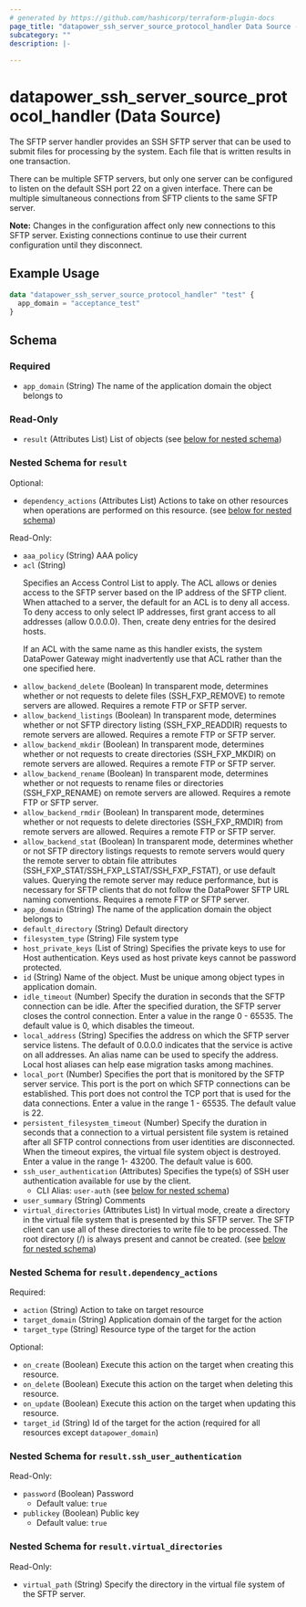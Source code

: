```yaml
---
# generated by https://github.com/hashicorp/terraform-plugin-docs
page_title: "datapower_ssh_server_source_protocol_handler Data Source - terraform-provider-datapower"
subcategory: ""
description: |-
  
---
```


# datapower_ssh_server_source_protocol_handler (Data Source)

<p>The SFTP server handler provides an SSH SFTP server that can be used to submit files for processing by the system. Each file that is written results in one transaction.</p><p>There can be multiple SFTP servers, but only one server can be configured to listen on the default SSH port 22 on a given interface. There can be multiple simultaneous connections from SFTP clients to the same SFTP server.</p><p><b>Note:</b> Changes in the configuration affect only new connections to this SFTP server. Existing connections continue to use their current configuration until they disconnect.</p>

## Example Usage

```terraform
data "datapower_ssh_server_source_protocol_handler" "test" {
  app_domain = "acceptance_test"
}
```

<!-- schema generated by tfplugindocs -->
## Schema

### Required

- `app_domain` (String) The name of the application domain the object belongs to

### Read-Only

- `result` (Attributes List) List of objects (see [below for nested schema](#nestedatt--result))

<a id="nestedatt--result"></a>
### Nested Schema for `result`

Optional:

- `dependency_actions` (Attributes List) Actions to take on other resources when operations are performed on this resource. (see [below for nested schema](#nestedatt--result--dependency_actions))

Read-Only:

- `aaa_policy` (String) AAA policy
- `acl` (String) <p>Specifies an Access Control List to apply. The ACL allows or denies access to the SFTP server based on the IP address of the SFTP client. When attached to a server, the default for an ACL is to deny all access. To deny access to only select IP addresses, first grant access to all addresses (allow 0.0.0.0). Then, create deny entries for the desired hosts.</p><p>If an ACL with the same name as this handler exists, the system DataPower Gateway might inadvertently use that ACL rather than the one specified here.</p>
- `allow_backend_delete` (Boolean) In transparent mode, determines whether or not requests to delete files (SSH_FXP_REMOVE) to remote servers are allowed. Requires a remote FTP or SFTP server.
- `allow_backend_listings` (Boolean) In transparent mode, determines whether or not SFTP directory listing (SSH_FXP_READDIR) requests to remote servers are allowed. Requires a remote FTP or SFTP server.
- `allow_backend_mkdir` (Boolean) In transparent mode, determines whether or not requests to create directories (SSH_FXP_MKDIR) on remote servers are allowed. Requires a remote FTP or SFTP server.
- `allow_backend_rename` (Boolean) In transparent mode, determines whether or not requests to rename files or directories (SSH_FXP_RENAME) on remote servers are allowed. Requires a remote FTP or SFTP server.
- `allow_backend_rmdir` (Boolean) In transparent mode, determines whether or not requests to delete directories (SSH_FXP_RMDIR) from remote servers are allowed. Requires a remote FTP or SFTP server.
- `allow_backend_stat` (Boolean) In transparent mode, determines whether or not SFTP directory listings requests to remote servers would query the remote server to obtain file attributes (SSH_FXP_STAT/SSH_FXP_LSTAT/SSH_FXP_FSTAT), or use default values. Querying the remote server may reduce performance, but is necessary for SFTP clients that do not follow the DataPower SFTP URL naming conventions. Requires a remote FTP or SFTP server.
- `app_domain` (String) The name of the application domain the object belongs to
- `default_directory` (String) Default directory
- `filesystem_type` (String) File system type
- `host_private_keys` (List of String) Specifies the private keys to use for Host authentication. Keys used as host private keys cannot be password protected.
- `id` (String) Name of the object. Must be unique among object types in application domain.
- `idle_timeout` (Number) Specify the duration in seconds that the SFTP connection can be idle. After the specified duration, the SFTP server closes the control connection. Enter a value in the range 0 - 65535. The default value is 0, which disables the timeout.
- `local_address` (String) Specifies the address on which the SFTP server service listens. The default of 0.0.0.0 indicates that the service is active on all addresses. An alias name can be used to specify the address. Local host aliases can help ease migration tasks among machines.
- `local_port` (Number) Specifies the port that is monitored by the SFTP server service. This port is the port on which SFTP connections can be established. This port does not control the TCP port that is used for the data connections. Enter a value in the range 1 - 65535. The default value is 22.
- `persistent_filesystem_timeout` (Number) Specify the duration in seconds that a connection to a virtual persistent file system is retained after all SFTP control connections from user identities are disconnected. When the timeout expires, the virtual file system object is destroyed. Enter a value in the range 1- 43200. The default value is 600.
- `ssh_user_authentication` (Attributes) Specifies the type(s) of SSH user authentication available for use by the client.
  - CLI Alias: `user-auth` (see [below for nested schema](#nestedatt--result--ssh_user_authentication))
- `user_summary` (String) Comments
- `virtual_directories` (Attributes List) In virtual mode, create a directory in the virtual file system that is presented by this SFTP server. The SFTP client can use all of these directories to write file to be processed. The root directory (/) is always present and cannot be created. (see [below for nested schema](#nestedatt--result--virtual_directories))

<a id="nestedatt--result--dependency_actions"></a>
### Nested Schema for `result.dependency_actions`

Required:

- `action` (String) Action to take on target resource
- `target_domain` (String) Application domain of the target for the action
- `target_type` (String) Resource type of the target for the action

Optional:

- `on_create` (Boolean) Execute this action on the target when creating this resource.
- `on_delete` (Boolean) Execute this action on the target when deleting this resource.
- `on_update` (Boolean) Execute this action on the target when updating this resource.
- `target_id` (String) Id of the target for the action (required for all resources except `datapower_domain`)


<a id="nestedatt--result--ssh_user_authentication"></a>
### Nested Schema for `result.ssh_user_authentication`

Read-Only:

- `password` (Boolean) Password
  - Default value: `true`
- `publickey` (Boolean) Public key
  - Default value: `true`


<a id="nestedatt--result--virtual_directories"></a>
### Nested Schema for `result.virtual_directories`

Read-Only:

- `virtual_path` (String) Specify the directory in the virtual file system of the SFTP server.
